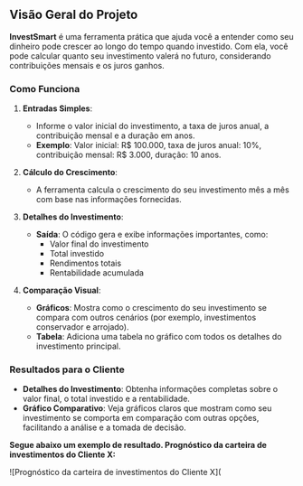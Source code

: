 ## Visão Geral do Projeto

**InvestSmart** é uma ferramenta prática que ajuda você a entender como seu dinheiro pode crescer ao longo do tempo quando investido. Com ela, você pode calcular quanto seu investimento valerá no futuro, considerando contribuições mensais e os juros ganhos.

### Como Funciona

1. **Entradas Simples**:
   - Informe o valor inicial do investimento, a taxa de juros anual, a contribuição mensal e a duração em anos.
   - **Exemplo**: Valor inicial: R$ 100.000, taxa de juros anual: 10%, contribuição mensal: R$ 3.000, duração: 10 anos.

2. **Cálculo do Crescimento**:
   - A ferramenta calcula o crescimento do seu investimento mês a mês com base nas informações fornecidas.

3. **Detalhes do Investimento**:
   - **Saída**: O código gera e exibe informações importantes, como:
     - Valor final do investimento
     - Total investido
     - Rendimentos totais
     - Rentabilidade acumulada

4. **Comparação Visual**:
   - **Gráficos**: Mostra como o crescimento do seu investimento se compara com outros cenários (por exemplo, investimentos conservador e arrojado).
   - **Tabela**: Adiciona uma tabela no gráfico com todos os detalhes do investimento principal.

### Resultados para o Cliente

- **Detalhes do Investimento**: Obtenha informações completas sobre o valor final, o total investido e a rentabilidade.
- **Gráfico Comparativo**: Veja gráficos claros que mostram como seu investimento se comporta em comparação com outras opções, facilitando a análise e a tomada de decisão.


**Segue abaixo um exemplo de resultado. 
Prognóstico da carteira de investimentos do Cliente X:**

![Prognóstico da carteira de investimentos do Cliente X](

